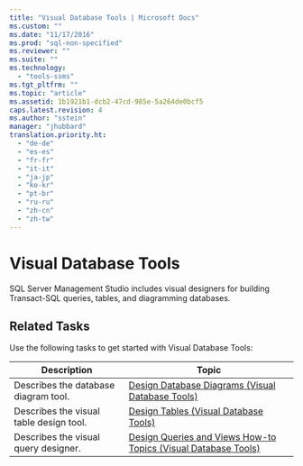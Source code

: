 ```yaml
---
title: "Visual Database Tools | Microsoft Docs"
ms.custom: ""
ms.date: "11/17/2016"
ms.prod: "sql-non-specified"
ms.reviewer: ""
ms.suite: ""
ms.technology: 
  - "tools-ssms"
ms.tgt_pltfrm: ""
ms.topic: "article"
ms.assetid: 1b1921b1-dcb2-47cd-985e-5a264de0bcf5
caps.latest.revision: 4
ms.author: "sstein"
manager: "jhubbard"
translation.priority.ht: 
  - "de-de"
  - "es-es"
  - "fr-fr"
  - "it-it"
  - "ja-jp"
  - "ko-kr"
  - "pt-br"
  - "ru-ru"
  - "zh-cn"
  - "zh-tw"
---
```

# Visual Database Tools
SQL Server Management Studio includes visual designers for building Transact-SQL queries, tables, and diagramming databases.  
  
## Related Tasks  
Use the following tasks to get started with Visual Database Tools:  
  
|**Description**|**Topic**|  
|-------------------|-------------|  
|Describes the database diagram tool.|[Design Database Diagrams (Visual Database Tools)](../ssms/design-database-diagrams--visual-database-tools-.md)|  
|Describes the visual table design tool.|[Design Tables (Visual Database Tools)](../ssms/design-tables--visual-database-tools-.md)|  
|Describes the visual query designer.|[Design Queries and Views How-to Topics (Visual Database Tools)](../ssms/design-queries-and-views-how-to-topics--visual-database-tools-.md)|  
  
